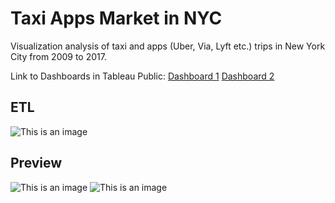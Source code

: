 # Taxi Apps Market in NYC
Visualization analysis of taxi and apps (Uber, Via, Lyft etc.) trips in New York City from 2009 to 2017.

Link to Dashboards in Tableau Public:
[Dashboard 1](https://public.tableau.com/views/TaxiAppsMarketinNYC/1_DashboardMarket?:language=en-GB&:display_count=n&:origin=viz_share_link)
[Dashboard 2](https://public.tableau.com/views/Dashboards_16348310468290/2_DashboardTime?:language=en-GB&publish=yes&:display_count=n&:origin=viz_share_link)

## ETL
![This is an image](https://i.ibb.co/8cRSqK1/etl.png)
## Preview
![This is an image](https://i.ibb.co/9tWx9fm/1-Dashboard-Market.png)
![This is an image](https://i.ibb.co/HBtcTmD/Dashboard2.png)
